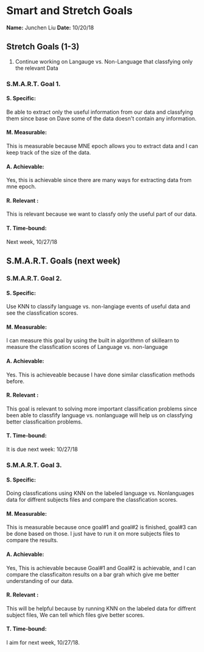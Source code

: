 # Smart and Stretch Goals

**Name:** Junchen Liu
**Date:** 10/20/18

## Stretch Goals (1-3)

1. Continue working on Langauge vs. Non-Language that classfying only the relevant Data
### S.M.A.R.T. Goal 1.

#### S. Specific: 
Be able to extract only the useful information from our data and classfying them since base on Dave some of the data doesn't contain any information.

#### M. Measurable: 
This is measurable because MNE epoch allows you to extract data and I can keep track of the size of the data.

#### A. Achievable: 
Yes, this is achievable since there are many ways for extracting data from mne epoch.

#### R. Relevant :
This is relevant because we want to classfy only the useful part of our data.

#### T. Time-bound: 
Next week, 10/27/18

## S.M.A.R.T. Goals (next week)

### S.M.A.R.T. Goal 2.

#### S. Specific: 
Use KNN to classify language vs. non-langiage events of useful data and see the classfication scores.

#### M. Measurable: 
I can measure this goal by using the built in algorithmn of skillearn to measure the classfication scores of  Language vs. non-language

#### A. Achievable: 
Yes. This is achieveable because I have done similar classfication methods before.

#### R. Relevant :
This goal is relevant to solving more important classification problems since been able to classfify language vs. nonlanguage will help us on classfying better classficaition problems.

#### T. Time-bound: 
It is due next week: 10/27/18


### S.M.A.R.T. Goal 3.

#### S. Specific: 
Doing classfications using KNN on the labeled language vs. Nonlanguages data for diffrent subjects files and compare the classfication scores. 

#### M. Measurable: 
This is measurable because once goal#1 and goal#2 is finished, goal#3 can be done based on those. I just have to run it on more subjects files to compare the results.

#### A. Achievable: 
Yes, This is achievable because Goal#1 and Goal#2 is achievable, and I can compare the classficaiton results on a bar grah which give me better understanding of our data.

#### R. Relevant :
This will be helpful because by running KNN on the labeled data for diffrent subject files, We can tell which files give better scores.


#### T. Time-bound: 
I aim for next week, 10/27/18.


